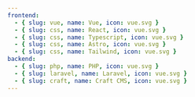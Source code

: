 ```yaml
---
frontend:
  - { slug: vue, name: Vue, icon: vue.svg }
  - { slug: css, name: React, icon: vue.svg }
  - { slug: css, name: Typescript, icon: vue.svg }
  - { slug: css, name: Astro, icon: vue.svg }
  - { slug: css, name: Tailwind, icon: vue.svg }
backend:
  - { slug: php, name: PHP, icon: vue.svg }
  - { slug: laravel, name: Laravel, icon: vue.svg }
  - { slug: craft, name: Craft CMS, icon: vue.svg }
---
```

